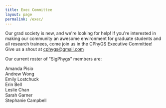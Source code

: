 ```yaml
---
title: Exec Committee
layout: page
permalink: /exec/
---
```



Our grad society is new, and we're looking for help!
If you're interested in making our community an awesome environment
for graduate students and all research trainees, come join us in the
CPhyGS Executive Committee!
Give us a shout at cphygs@gmail.com

Our current roster of "SigPhygs" members are:


Amanda Pisio  
Andrew Wong  
Emily Lostchuck  
Erin Bell  
Leslie Chan  
Sarah Garner  
Stephanie Campbell

